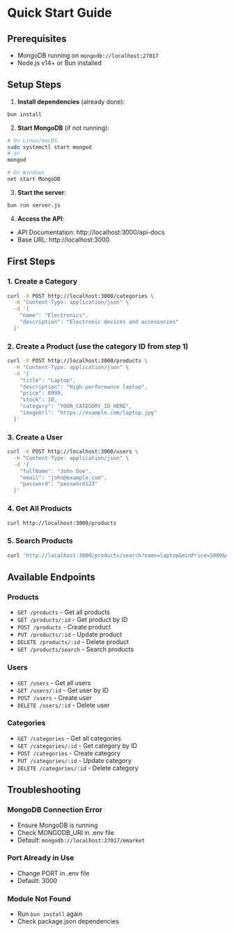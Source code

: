 # Quick Start Guide

## Prerequisites
- MongoDB running on `mongodb://localhost:27017`
- Node.js v14+ or Bun installed

## Setup Steps

1. **Install dependencies** (already done):
```bash
bun install
```

2. **Start MongoDB** (if not running):
```bash
# On Linux/macOS
sudo systemctl start mongod
# or
mongod

# On Windows
net start MongoDB
```

3. **Start the server**:
```bash
bun run server.js
```

4. **Access the API**:
- API Documentation: http://localhost:3000/api-docs
- Base URL: http://localhost:3000

## First Steps

### 1. Create a Category
```bash
curl -X POST http://localhost:3000/categories \
  -H "Content-Type: application/json" \
  -d '{
    "name": "Electronics",
    "description": "Electronic devices and accessories"
  }'
```

### 2. Create a Product (use the category ID from step 1)
```bash
curl -X POST http://localhost:3000/products \
  -H "Content-Type: application/json" \
  -d '{
    "title": "Laptop",
    "description": "High-performance laptop",
    "price": 8999,
    "stock": 10,
    "category": "YOUR_CATEGORY_ID_HERE",
    "imageUrl": "https://example.com/laptop.jpg"
  }'
```

### 3. Create a User
```bash
curl -X POST http://localhost:3000/users \
  -H "Content-Type: application/json" \
  -d '{
    "fullName": "John Doe",
    "email": "john@example.com",
    "password": "password123"
  }'
```

### 4. Get All Products
```bash
curl http://localhost:3000/products
```

### 5. Search Products
```bash
curl "http://localhost:3000/products/search?name=laptop&minPrice=5000&maxPrice=10000"
```

## Available Endpoints

### Products
- `GET /products` - Get all products
- `GET /products/:id` - Get product by ID
- `POST /products` - Create product
- `PUT /products/:id` - Update product
- `DELETE /products/:id` - Delete product
- `GET /products/search` - Search products

### Users
- `GET /users` - Get all users
- `GET /users/:id` - Get user by ID
- `POST /users` - Create user
- `DELETE /users/:id` - Delete user

### Categories
- `GET /categories` - Get all categories
- `GET /categories/:id` - Get category by ID
- `POST /categories` - Create category
- `PUT /categories/:id` - Update category
- `DELETE /categories/:id` - Delete category

## Troubleshooting

### MongoDB Connection Error
- Ensure MongoDB is running
- Check MONGODB_URI in .env file
- Default: `mongodb://localhost:27017/emarket`

### Port Already in Use
- Change PORT in .env file
- Default: 3000

### Module Not Found
- Run `bun install` again
- Check package.json dependencies
